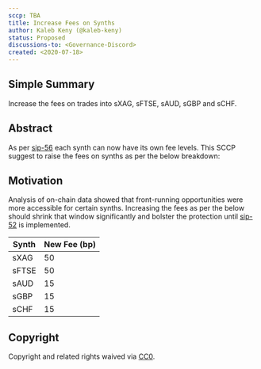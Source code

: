 ```yaml
---
sccp: TBA
title: Increase Fees on Synths
author: Kaleb Keny (@kaleb-keny)
status: Proposed
discussions-to: <Governance-Discord>
created: <2020-07-18>
---
```


## Simple Summary
Increase the fees on trades into sXAG, sFTSE, sAUD, sGBP and sCHF.

## Abstract
<!--A short (~200 word) description of the variable change proposed.-->
As per [sip-56](https://github.com/Synthetixio/SIPs/blob/master/SIPS/sip-56.md) each synth can now have its own fee levels. This SCCP suggest to raise the fees on synths as per the below breakdown:

## Motivation
Analysis of on-chain data showed that front-running opportunities were more accessible for certain synths. Increasing the fees as per the below should shrink that window significantly and bolster the protection until [sip-52](https://sips.synthetix.io/sips/sip-52) is implemented.


| Synth | New Fee (bp) |
|-------|-----------|
| sXAG  | 50        |
| sFTSE | 50        |
| sAUD  | 15        |
| sGBP  | 15        |
| sCHF  | 15        |

## Copyright
Copyright and related rights waived via [CC0](https://creativecommons.org/publicdomain/zero/1.0/).
